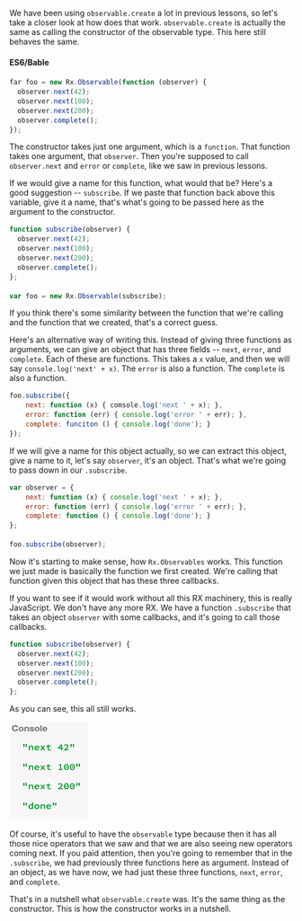 We have been using `observable.create` a lot in previous lessons, so let's take a closer look at how does that work. `observable.create` is actually the same as calling the constructor of the observable type. This here still behaves the same.

#### ES6/Bable
```javascript
far foo = new Rx.Observable(function (observer) {
  observer.next(42);
  observer.next(100);
  observer.next(200);
  observer.complete();
});
```

The constructor takes just one argument, which is a `function`. That function takes one argument, that `observer`. Then you're supposed to call `observer.next` and `error` or `complete`, like we saw in previous lessons.

If we would give a name for this function, what would that be? Here's a good suggestion -- `subscribe`. If we paste that function back above this variable, give it a name, that's what's going to be passed here as the argument to the constructor. 

```javascript
function subscribe(observer) {
  observer.next(42);
  observer.next(100);
  observer.next(200);
  observer.complete();
};

var foo = new Rx.Observable(subscribe);
```

If you think there's some similarity between the function that we're calling and the function that we created, that's a correct guess.

Here's an alternative way of writing this. Instead of giving three functions as arguments, we can give an object that has three fields -- `next`, `error`, and `complete`. Each of these are functions. This takes a `x` value, and then we will say `console.log('next' + x)`. The `error` is also a function. The `complete` is also a function.

```javascript
foo.subscribe({
    next: function (x) { comsole.log('next ' + x); }, 
    error: function (err) { console.log('error ' + err); }, 
    complete: funciton () { console.log('done'); }
});
```

If we will give a name for this object actually, so we can extract this object, give a name to it, let's say `observer`, it's an object. That's what we're going to pass down in our `.subscribe`. 

```javascript
var observer = {
    next: function (x) { console.log('next ' + x); }, 
    error: function (err) { console.log('error ' + err); }, 
    complete: function () { console.log('done'); }  
}; 

foo.subscribe(observer);
```

Now it's starting to make sense, how `Rx.Observables` works. This function we just made is basically the function we first created. We're calling that function given this object that has these three callbacks.

If you want to see if it would work without all this RX machinery, this is really JavaScript. We don't have any more RX. We have a function `.subscribe` that takes an object `observer` with some callbacks, and it's going to call those callbacks. 

```javascript
function subscribe(observer) {
  observer.next(42);
  observer.next(100);
  observer.next(200);
  observer.complete();
};
```

As you can see, this all still works.

![It all still works](../images/rxjs-creation-operators-from-fromarray-frompromise-using-fromArray.png)

Of course, it's useful to have the `observable` type because then it has all those nice operators that we saw and that we are also seeing new operators coming next. If you paid attention, then you're going to remember that in the `.subscribe`, we had previously three functions here as argument. Instead of an object, as we have now, we had just these three functions, `next`, `error`, and `complete`.

That's in a nutshell what `observable.create` was. It's the same thing as the constructor. This is how the constructor works in a nutshell.
